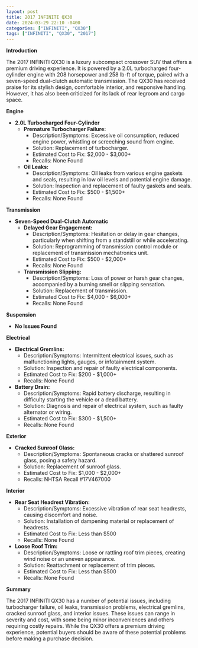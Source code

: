 ```yaml
---
layout: post
title: 2017 INFINITI QX30
date: 2024-03-29 22:10 -0400
categories: ["INFINITI", "QX30"]
tags: ["INFINITI", "QX30", "2017"]
---
```

**Introduction**

The 2017 INFINITI QX30 is a luxury subcompact crossover SUV that offers a premium driving experience. It is powered by a 2.0L turbocharged four-cylinder engine with 208 horsepower and 258 lb-ft of torque, paired with a seven-speed dual-clutch automatic transmission. The QX30 has received praise for its stylish design, comfortable interior, and responsive handling. However, it has also been criticized for its lack of rear legroom and cargo space.

**Engine**

* **2.0L Turbocharged Four-Cylinder**
    * **Premature Turbocharger Failure:**
        * Description/Symptoms: Excessive oil consumption, reduced engine power, whistling or screeching sound from engine.
        * Solution: Replacement of turbocharger.
        * Estimated Cost to Fix: $2,000 - $3,000+
        * Recalls: None Found
    * **Oil Leaks:**
        * Description/Symptoms: Oil leaks from various engine gaskets and seals, resulting in low oil levels and potential engine damage.
        * Solution: Inspection and replacement of faulty gaskets and seals.
        * Estimated Cost to Fix: $500 - $1,500+
        * Recalls: None Found

**Transmission**

* **Seven-Speed Dual-Clutch Automatic**
    * **Delayed Gear Engagement:**
        * Description/Symptoms: Hesitation or delay in gear changes, particularly when shifting from a standstill or while accelerating.
        * Solution: Reprogramming of transmission control module or replacement of transmission mechatronics unit.
        * Estimated Cost to Fix: $500 - $2,000+
        * Recalls: None Found
    * **Transmission Slipping:**
        * Description/Symptoms: Loss of power or harsh gear changes, accompanied by a burning smell or slipping sensation.
        * Solution: Replacement of transmission.
        * Estimated Cost to Fix: $4,000 - $6,000+
        * Recalls: None Found

**Suspension**

* **No Issues Found**

**Electrical**

* **Electrical Gremlins:**
    * Description/Symptoms: Intermittent electrical issues, such as malfunctioning lights, gauges, or infotainment system.
    * Solution: Inspection and repair of faulty electrical components.
    * Estimated Cost to Fix: $200 - $1,000+
    * Recalls: None Found
* **Battery Drain:**
    * Description/Symptoms: Rapid battery discharge, resulting in difficulty starting the vehicle or a dead battery.
    * Solution: Diagnosis and repair of electrical system, such as faulty alternator or wiring.
    * Estimated Cost to Fix: $300 - $1,500+
    * Recalls: None Found

**Exterior**

* **Cracked Sunroof Glass:**
    * Description/Symptoms: Spontaneous cracks or shattered sunroof glass, posing a safety hazard.
    * Solution: Replacement of sunroof glass.
    * Estimated Cost to Fix: $1,000 - $2,000+
    * Recalls: NHTSA Recall #17V467000

**Interior**

* **Rear Seat Headrest Vibration:**
    * Description/Symptoms: Excessive vibration of rear seat headrests, causing discomfort and noise.
    * Solution: Installation of dampening material or replacement of headrests.
    * Estimated Cost to Fix: Less than $500
    * Recalls: None Found
* **Loose Roof Trim:**
    * Description/Symptoms: Loose or rattling roof trim pieces, creating wind noise or an uneven appearance.
    * Solution: Reattachment or replacement of trim pieces.
    * Estimated Cost to Fix: Less than $500
    * Recalls: None Found

**Summary**

The 2017 INFINITI QX30 has a number of potential issues, including turbocharger failure, oil leaks, transmission problems, electrical gremlins, cracked sunroof glass, and interior issues. These issues can range in severity and cost, with some being minor inconveniences and others requiring costly repairs. While the QX30 offers a premium driving experience, potential buyers should be aware of these potential problems before making a purchase decision.

